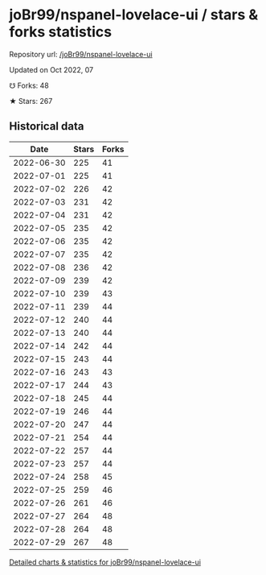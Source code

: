 # joBr99/nspanel-lovelace-ui / stars & forks statistics

Repository url: [/joBr99/nspanel-lovelace-ui](https://github.com/joBr99/nspanel-lovelace-ui)

Updated on Oct 2022, 07

☋ Forks: 48

★ Stars: 267

## Historical data
| Date | Stars | Forks |
|------|-------|-------|
| 2022-06-30 | 225 | 41 | 
| 2022-07-01 | 225 | 41 | 
| 2022-07-02 | 226 | 42 | 
| 2022-07-03 | 231 | 42 | 
| 2022-07-04 | 231 | 42 | 
| 2022-07-05 | 235 | 42 | 
| 2022-07-06 | 235 | 42 | 
| 2022-07-07 | 235 | 42 | 
| 2022-07-08 | 236 | 42 | 
| 2022-07-09 | 239 | 42 | 
| 2022-07-10 | 239 | 43 | 
| 2022-07-11 | 239 | 44 | 
| 2022-07-12 | 240 | 44 | 
| 2022-07-13 | 240 | 44 | 
| 2022-07-14 | 242 | 44 | 
| 2022-07-15 | 243 | 44 | 
| 2022-07-16 | 243 | 43 | 
| 2022-07-17 | 244 | 43 | 
| 2022-07-18 | 245 | 44 | 
| 2022-07-19 | 246 | 44 | 
| 2022-07-20 | 247 | 44 | 
| 2022-07-21 | 254 | 44 | 
| 2022-07-22 | 257 | 44 | 
| 2022-07-23 | 257 | 44 | 
| 2022-07-24 | 258 | 45 | 
| 2022-07-25 | 259 | 46 | 
| 2022-07-26 | 261 | 46 | 
| 2022-07-27 | 264 | 48 | 
| 2022-07-28 | 264 | 48 | 
| 2022-07-29 | 267 | 48 | 


[Detailed charts & statistics for joBr99/nspanel-lovelace-ui](https://reviewgithub.com/rep/joBr99/nspanel-lovelace-ui)
